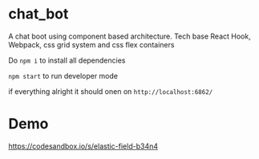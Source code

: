 # chat_bot
A chat boot using component based architecture. Tech base React Hook, Webpack, css grid system and css flex containers

Do `npm i` to install all dependencies 

`npm start` to run developer mode

if everything alright it should onen on `http://localhost:6862/`
# Demo 
https://codesandbox.io/s/elastic-field-b34n4
